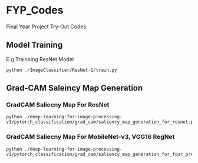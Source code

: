 # FYP_Codes
Final Year Project Try-Out Codes

## Model Training

E.g Trainning ResNet Model

```shell
python ./ImageClassifier/ResNet-1/train.py 
```

## Grad-CAM Saleincy Map Generation

### GradCAM Saliecny Map For ResNet

```shell
python ./deep-learning-for-image-processing-v1/pytorch_classification/grad_cam/saliency_map_generation_for_resnet.py
```

### GradCAM Saliecny Map For MobileNet-v3, VGG16 RegNet

```shell
python ./deep-learning-for-image-processing-v1/pytorch_classification/grad_cam/saliency_map_generation_for_four_pretrained_models.py
```


